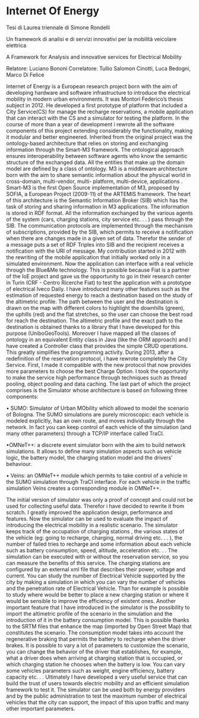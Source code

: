 Internet Of Energy
==================

Tesi di Laurea triennale di Simone Rondelli

Un framework di analisi e di servizi innovativi per la mobilità veicolare elettrica

A Framework for Analysis and innovative services for Electrical Mobility


Relatore: Luciano Bononi
Correlatore: Tullio Salomon Cinotti, Luca Bedogni, Marco Di Felice

Internet of Energy is a European research project born with the aim of
developing hardware and software infrastructure to introduce the electrical
mobility in modern urban environments.
It was Montori Federico’s thesis subject in 2012. He developed a
first prototype of platform that included a City Service(CS) for manage the
recharge reservations, a mobile application that can interact with the CS and
a simulator for testing the platform. In the course of more than a year of
development i rewrote all the software components of this project extending
considerably the functionality, making it modular and better engineered.
Inherited from the original project was the ontology-based architecture
that relies on storing and exchanging information through the Smart-M3
framework. The ontological approach ensures interoperability between software
agents who know the semantic structure of the exchanged data. All the
entities that make up the domain model are defined by a class of ontology.
M3 is a middleware architecture born with the aim to share semantic
information about the physical world in cross-domain, multi-vendor, multi-
platform, multi-device, applications . Smart-M3 is the first Open Source
implementation of M3, proposed by SOFIA, a European Project (2009-11)
of the ARTEMIS framework. The heart of this architecture is the Semantic 
Information Broker (SIB) which has the task of storing and sharing
information in M3 applications. The information is stored in RDF format.
All the information exchanged by the various agents of the system (cars,
charging stations, city service etc. . . ) pass through the SIB. The communication
protocols are implemented through the mechanism of subscriptions,
provided by the SIB, which permits to receive a notification when there are
changes made in a given set of data. Therefor the sender of a message puts
a set of RDF Triples into SIB and the recipient receives a notification with
the URI of message.
My contribution started in 2012 with the rewriting of the mobile application
that initially worked only in a simulated environment. Now the application
can interface with a real vehicle through the Blue&Me technology.
This is possible because Fiat is a partner of the IoE project and gave us the
opportunity to go in their research center in Turin (CRF - Centro Ricerche
Fiat) to test the application with a prototype of electrical Iveco Daily. I have
introduced many other features such as the estimation of requested energy
to reach a destination based on the study of the altimetric profile. The path
between the user and the destination is drawn on the map with different colors
to highlight the downhills (green), the uphills (red) and the flat stretches,
so the user can choose the best road for reach the destination. The altimetric
profile and the exact path to the destination is obtained thanks to a library
that I have developed for this purpose (UniboGeoTools). Moreover I have
mapped all the classes of ontology in an equivalent Entity class in Java (like
the ORM approach) and I have created a Controller class that provides the
simple CRUD operations. This greatly simplifies the programming activity.
During 2013, after a redefinition of the reservation protocol, i have rewrote
completely the City Service. First, I made it compatible with the new protocol
that now provides more parameters to choose the best Charge Option.
I took the opportunity to make the service high performance through techniques
such as thread pooling, object pooling and data caching.
The last part of which the project comprises is the Simulator whose architecture
is based on following three components:

• SUMO: Simulator of Urban MObility which allowed to model the
scenario of Bologna. The SUMO simulations are purely microscopic:
each vehicle is modeled explicitly, has an own route, and moves 
individually through the network. In fact you can keep control of each vehicle
of the simulation (and many other parameters) through a TCP/IP interface called TraCI.

•OMNeT++: a discrete event simulator born with the aim to build
network simulations. It allows to define many simulation aspects
such as vehicle logic, the battery model, the charging station model
and the drivers’ behaviour.

• Veins: an OMNeT++ module which permits to take control of a vehicle
in the SUMO simulation through TraCI interface. For each
vehicle in the traffic simulation Veins creates a corresponding module
in OMNeT++.

The initial version of simulator was only a proof of concept and could
not be used for collecting useful data. Therefor i have decided to rewrite
it from scratch. I greatly improved the application design, performance and
features. Now the simulator can be used to evaluate the impact of introducing
the electrical mobility in a realistic scenario. The simulator keeps track of
the occupation of charging stations , the various states of the vehicle (eg:
going to recharge, charging, normal driving etc. . . ), the number of failed
tries to recharge and some information about each vehicle such as battery
consumption, speed, altitude, acceleration etc. . .
The simulation can be executed with or without the reservation service,
so you can measure the benefits of this service. The charging stations are
configured by an external xml file that describes their power, voltage and
current.
You can study the number of Electrical Vehicle supported by the city
by making a simulation in which you can vary the number of vehicles and the
penetration rate of Electrical Vehicle. Than for example is possible to study
where would be better to place a new charging station or where it would be
sensible to improve the efficiency of existent ones.
Another important feature that I have introduced in the simulator is the
possibility to import the altimetric profile of the scenario in the simulation
and the introduction of it in the battery consumption model. This is possible
thanks to the SRTM files that enhance the map (imported by Open Street
Map) that constitutes the scenario. The consumption model takes into account 
the regenerative braking that permits the battery to recharge when
the driver brakes.
It is possible to vary a lot of parameters to customize the scenario, you
can change the behavior of the driver that establishes, for example, what
a driver does when arriving at charging station that is occupied, or which
charging station he chooses when the battery is low. You can vary some
vehicles parameters such as weight, engine efficiency, battery capacity etc. . .
Ultimately I have developed a very useful service that can build the trust
of users towards electric mobility and an efficient simulation framework to
test it. The simulator can be used both by energy providers and by the public
administration to test the maximum number of electrical vehicles that the
city can support, the impact of this upon traffic and many other important
parameters.





